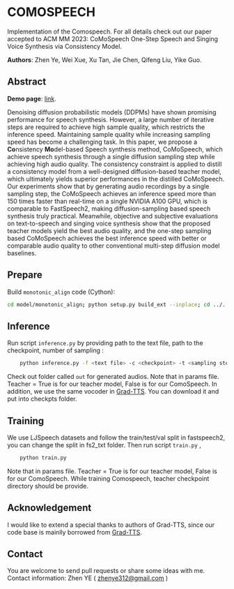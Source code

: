  

# COMOSPEECH

Implementation of the Comospeech. For all details check out our paper accepted to ACM MM 2023: CoMoSpeech  One-Step Speech and Singing Voice Synthesis via Consistency Model.

**Authors**: Zhen Ye, Wei Xue, Xu Tan, Jie Chen, Qifeng Liu, Yike Guo.

 

## Abstract

**Demo page**: [link](https://comospeech.github.io/).

Denoising diffusion probabilistic models (DDPMs) have shown promising performance for speech synthesis. However, a large number of iterative steps are required to achieve high sample quality, which restricts the inference speed. Maintaining sample quality while increasing sampling speed has become a challenging task. In this paper, we propose a **Co**nsistency **Mo**del-based Speech synthesis method, CoMoSpeech, which   achieve speech synthesis through a single diffusion sampling step while achieving high audio quality. The consistency constraint is applied to distill a consistency model from a well-designed diffusion-based teacher model, which ultimately yields superior performances in the distilled CoMoSpeech. 
Our experiments show that by generating audio recordings by a single sampling step, the CoMoSpeech achieves an inference speed more than 150 times faster than real-time on a single NVIDIA A100 GPU, which is comparable to FastSpeech2, making diffusion-sampling based speech synthesis truly practical. Meanwhile, objective and subjective evaluations on text-to-speech and singing voice synthesis show that the proposed teacher models yield the best audio quality, and the one-step sampling based CoMoSpeech achieves the best inference speed with better or comparable audio quality to other conventional multi-step diffusion model baselines.

## Prepare

Build `monotonic_align` code (Cython):

```bash
cd model/monotonic_align; python setup.py build_ext --inplace; cd ../..
```

 

## Inference

Run script `inference.py` by providing path to the text file, path to the  checkpoint, number of sampling :
```bash
    python inference.py -f <text file> -c <checkpoint> -t <sampling steps> 
```
Check out folder called `out` for generated audios. Note that in params file. Teacher = True is for our teacher model, False is for our ComoSpeech. In addition, we use the same vocoder in [Grad-TTS](https://github.com/huawei-noah/Speech-Backbones/blob/main/Grad-TTS/). You can download it and put into checkpts folder.

 
## Training

We use LJSpeech datasets and follow the train/test/val split in fastspeech2, you can change the split in fs2_txt folder. Then run script `train.py` ,
```bash
    python train.py 
```
Note that in params file. Teacher = True is for our teacher model, False is for our ComoSpeech. While training Comospeech, teacher checkpoint directory should be provide.

## Acknowledgement
I would like to extend a special thanks to authors of Grad-TTS, since our code base is mainlly borrowed from  [Grad-TTS](https://github.com/huawei-noah/Speech-Backbones/blob/main/Grad-TTS/).

## Contact
You are welcome to send pull requests or share some ideas with me. Contact information: Zhen YE ( zhenye312@gmail.com )